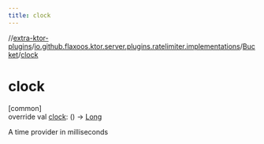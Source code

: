 ```yaml
---
title: clock
---
```


//[extra-ktor-plugins](../../../index.md)/[io.github.flaxoos.ktor.server.plugins.ratelimiter.implementations](../index.md)/[Bucket](index.md)/[clock](clock.md)

# clock

[common]\
override val [clock](clock.md): () -&gt; [Long](https://kotlinlang.org/api/latest/jvm/stdlib/kotlin/-long/index.md)

A time provider in milliseconds




